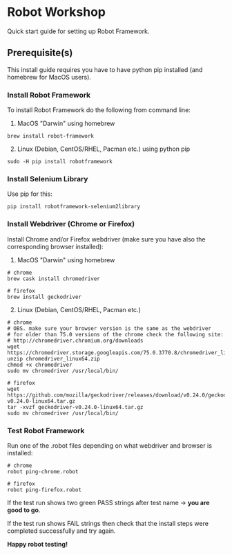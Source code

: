 # Robot Workshop
Quick start guide for setting up Robot Framework.

## Prerequisite(s)
This install guide requires you have to have python pip installed (and homebrew for MacOS users).

### Install Robot Framework
To install Robot Framework do the following from command line:

1. MacOS "Darwin" using homebrew 
```
brew install robot-framework
```

2. Linux (Debian, CentOS/RHEL, Pacman etc.) using python pip 
```
sudo -H pip install robotframework
```

### Install Selenium Library
Use pip for this:
```
pip install robotframework-selenium2library
```

### Install Webdriver (Chrome or Firefox)
Install Chrome and/or Firefox webdriver (make sure you have also the corresponding browser installed):

1. MacOS "Darwin" using homebrew
```
# chrome
brew cask install chromedriver

# firefox
brew install geckodriver
```

2. Linux (Debian, CentOS/RHEL, Pacman etc.)
```
# chrome
# OBS. make sure your browser version is the same as the webdriver
# for older than 75.0 versions of the chrome check the following site:
# http://chromedriver.chromium.org/downloads
wget https://chromedriver.storage.googleapis.com/75.0.3770.8/chromedriver_linux64.zip
unzip chromedriver_linux64.zip
chmod +x chromedriver
sudo mv chromedriver /usr/local/bin/

# firefox
wget https://github.com/mozilla/geckodriver/releases/download/v0.24.0/geckodriver-v0.24.0-linux64.tar.gz
tar -xvzf geckodriver-v0.24.0-linux64.tar.gz
sudo mv chromedriver /usr/local/bin/
```

### Test Robot Framework
Run one of the .robot files depending on what webdriver and browser is installed:
```
# chrome
robot ping-chrome.robot

# firefox
robot ping-firefox.robot
```
If the test run shows two green PASS strings after test name -> **you are good to go**.

If the test run shows FAIL strings then check that the install steps were completed successfully and try again.

**Happy robot testing!**
